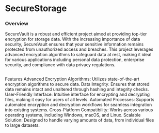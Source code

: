 # SecureStorage

### Overview
<div text-align="justify">
SecureVault is a robust and efficient project aimed at providing top-tier encryption for storage data. With the increasing importance of data security, SecureVault ensures that your sensitive information remains protected from unauthorized access and breaches. This project leverages advanced encryption algorithms to safeguard data at rest, making it ideal for various applications including personal data protection, enterprise security, and compliance with data privacy regulations.
</div>

## 


Features
Advanced Encryption Algorithms: Utilizes state-of-the-art encryption algorithms to secure data.
Data Integrity: Ensures that stored data remains intact and unaltered through hashing and integrity checks.
User-Friendly Interface: Intuitive interface for encrypting and decrypting files, making it easy for users of all levels.
Automated Processes: Supports automated encryption and decryption workflows for seamless integration into existing systems.
Cross-Platform Compatibility: Works across various operating systems, including Windows, macOS, and Linux.
Scalable Solution: Designed to handle varying amounts of data, from individual files to large datasets.

